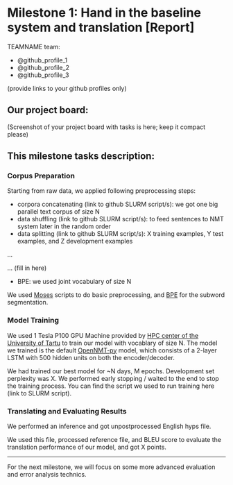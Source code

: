 # Milestone 1: Hand in the baseline system and translation  [Report]
TEAMNAME team:
 * @github_profile_1
 * @github_profile_2
 * @github_profile_3
 
(provide links to your github profiles only)

## Our project board:
(Screenshot of your project board with tasks is here; keep it compact please)

## This milestone tasks description:
### Corpus Preparation
Starting from raw data, we applied following preprocessing steps:
* corpora concatenating (link to github SLURM script/s): we got one big parallel text corpus of size N
* data shuffling (link to github SLURM script/s): to feed sentences to NMT system later in the random order  
* data splitting (link to github SLURM script/s): X training examples, Y test examples, and Z development examples

... 

... (fill in here)

* BPE: we used joint vocabulary of size N

We used [Moses](http://www.statmt.org/moses/) scripts to do basic preprocessing, and [BPE](https://github.com/rsennrich/subword-nmt) for the subword segmentation. 

### Model Training
We used 1 Tesla P100 GPU Machine provided by [HPC center of the University of Tartu](https://www.hpc.ut.ee/en_US/web/guest/home) to train our model with vocablary of size N. The model we trained is the default [OpenNMT-py](https://github.com/OpenNMT/OpenNMT-py) model, which consists of a 2-layer LSTM with 500 hidden units on both the encoder/decoder.

We had trained our best model for ~N days, M epochs. Development set perplexity was X. We performed early stopping / waited to the end to stop the training process. You can find the script we used to run training here (link to SLURM script).

### Translating and Evaluating Results
We performed an inference and got unpostprocessed English hyps file. 

We used this file, processed reference file, and BLEU score to evaluate the translation performance of our model, and got X points.

_________________________________________________________________________________________________________________
For the next milestone, we will focus on some more advanced evaluation and error analysis technics.    
